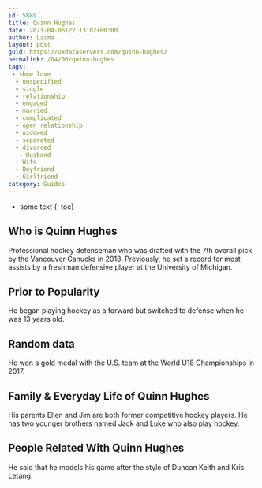 ```yaml
---
id: 5889
title: Quinn Hughes
date: 2021-04-06T22:13:02+00:00
author: Laima
layout: post
guid: https://ukdataservers.com/quinn-hughes/
permalink: /04/06/quinn-hughes
tags:
 - show love
  - unspecified
  - single
  - relationship
  - engaged
  - married
  - complicated
  - open relationship
  - widowed
  - separated
  - divorced
   - Husband
  - Wife
  - Boyfriend
  - Girlfriend
category: Guides
---
```


* some text
{: toc}


## Who is Quinn Hughes
                  
                  
                  
Professional hockey defenseman who was drafted with the 7th overall pick by the Vancouver Canucks in 2018. Previously, he set a record for most assists by a freshman defensive player at the University of Michigan.
                  
              
            
              
            
                
                
                
## Prior to Popularity
                  
                  
                  
He began playing hockey as a forward but switched to defense when he was 13 years old.
                  
              
            
              
            
                
                
                
## Random data
                  
                  
                  
He won a gold medal with the U.S. team at the World U18 Championships in 2017.
                  
              
            
              
            
                
                
                
## Family & Everyday Life of Quinn Hughes
                  
                  
                  
His parents Ellen and Jim are both former competitive hockey players. He has two younger brothers named Jack and Luke who also play hockey.
                  
              
            
              
            
                
                
                
## People Related With Quinn Hughes
                  
                  
                  
He said that he models his game after the style of Duncan Keith and Kris Letang.
                  
              
            
              
            
                
              
            
              
              
            
            
              
            
          
          
          